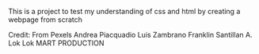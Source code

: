 This is a project to test my understanding of css and html by creating a webpage from scratch

Credit:
From Pexels
Andrea Piacquadio
Luis Zambrano
Franklin Santillan A.
Lok Lok
MART PRODUCTION
